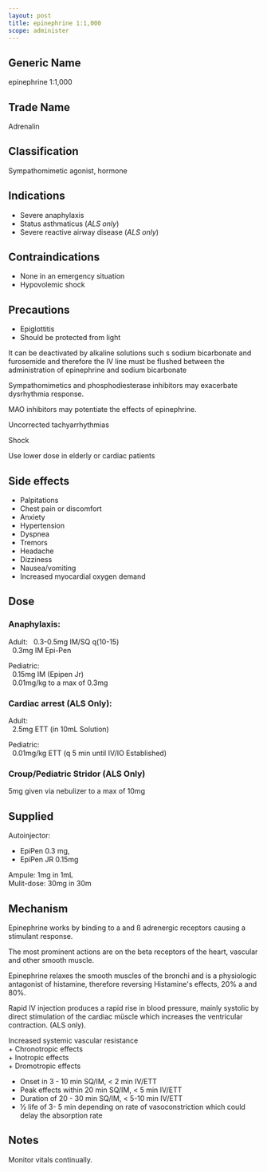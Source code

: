 ```yaml
---
layout: post
title: epinephrine 1:1,000
scope: administer
---
```


## Generic Name

epinephrine 1:1,000

## Trade Name

Adrenalin

## Classification

Sympathomimetic agonist, hormone

## Indications

- Severe anaphylaxis
- Status asthmaticus (_ALS only_)
- Severe reactive airway disease (_ALS only_)

## Contraindications

- None in an emergency situation
- Hypovolemic shock

## Precautions

- Epiglottitis
- Should be protected from light

It can be deactivated by alkaline solutions such s sodium bicarbonate and furosemide and therefore the IV line must be flushed between the administration of epinephrine and sodium bicarbonate

Sympathomimetics and phosphodiesterase inhibitors may exacerbate dysrhythmia response.

MAO inhibitors may potentiate the effects of epinephrine.

Uncorrected tachyarrhythmias

Shock

Use lower dose in elderly or cardiac patients

## Side effects

- Palpitations
- Chest pain or discomfort
- Anxiety
- Hypertension
- Dyspnea
- Tremors
- Headache
- Dizziness
- Nausea/vomiting
- Increased myocardial oxygen demand

## Dose

### Anaphylaxis:

Adult:
&nbsp;&nbsp;0.3-0.5mg IM/SQ q(10-15)\
&nbsp;&nbsp;0.3mg IM Epi-Pen

Pediatric:\
&nbsp;&nbsp;0.15mg IM (Epipen Jr)\
&nbsp;&nbsp;0.01mg/kg to a max of 0.3mg

### Cardiac arrest (ALS Only):

Adult:\
&nbsp;&nbsp;2.5mg ETT (in 10mL Solution)

Pediatric:\
&nbsp;&nbsp;0.01mg/kg ETT (q 5 min until IV/IO Established)

### Croup/Pediatric Stridor (ALS Only)

5mg given via nebulizer to a max of 10mg

## Supplied

Autoinjector:

- EpiPen 0.3 mg,
- EpiPen JR 0.15mg

Ampule: 1mg in 1mL\
Mulit-dose: 30mg in 30m

## Mechanism

Epinephrine works by binding to a and ß adrenergic receptors causing a stimulant response.

The most prominent actions are on the beta receptors of the heart, vascular and other smooth muscle.

Epinephrine relaxes the smooth muscles of the bronchi and is a physiologic antagonist of histamine, therefore reversing Histamine's effects, 20% a and 80%.

Rapid IV injection produces a rapid rise in blood pressure, mainly systolic by direct stimulation of the cardiac müscle which increases the ventricular contraction. (ALS only).

Increased systemic vascular resistance\
\+ Chronotropic effects\
\+ Inotropic effects\
\+ Dromotropic effects

- Onset in 3 - 10 min SQ/IM, < 2 min IV/ETT
- Peak effects within 20 min SQ/IM, < 5 min IV/ETT
- Duration of 20 - 30 min SQ/IM, < 5-10 min IV/ETT
- ½ life of 3- 5 min depending on rate of vasoconstriction which could delay the absorption rate

## Notes

Monitor vitals continually.
